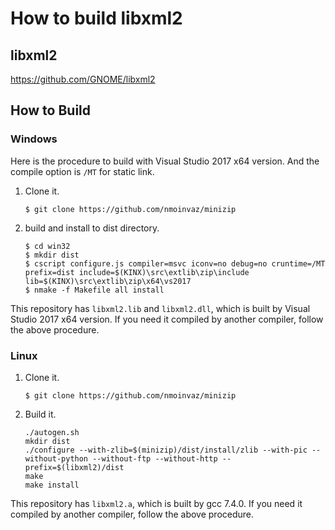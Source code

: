 # How to build libxml2

## libxml2

https://github.com/GNOME/libxml2

## How to Build

### Windows

Here is the procedure to build with Visual Studio 2017 x64 version. And the compile option is `/MT` for static link.

1. Clone it.
    ```
    $ git clone https://github.com/nmoinvaz/minizip
    ```

2. build and install to dist directory.
    ```
    $ cd win32
    $ mkdir dist
    $ cscript configure.js compiler=msvc iconv=no debug=no cruntime=/MT prefix=dist include=$(KINX)\src\extlib\zip\include lib=$(KINX)\src\extlib\zip\x64\vs2017
    $ nmake -f Makefile all install
    ```

This repository has `libxml2.lib` and `libxml2.dll`, which is built by Visual Studio 2017 x64 version. If you need it compiled by another compiler, follow the above procedure.

### Linux

1. Clone it.
    ```
    $ git clone https://github.com/nmoinvaz/minizip
    ```

2. Build it.
    ```
    ./autogen.sh
    mkdir dist
    ./configure --with-zlib=$(minizip)/dist/install/zlib --with-pic --without-python --without-ftp --without-http --prefix=$(libxml2)/dist
    make
    make install
    ```

This repository has `libxml2.a`, which is built by gcc 7.4.0. If you need it compiled by another compiler, follow the above procedure.

